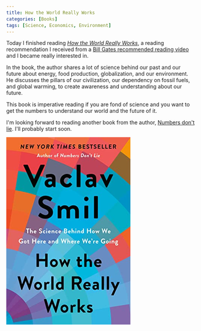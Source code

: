 ```yaml
---
title: How the World Really Works
categories: [Books]
tags: [Science, Economics, Environment]
---
```


Today I finished reading *[How the World Really Works](/book/how-the-world-really-works)*, a reading recommendation I received from a [Bill Gates recommended reading video](https://www.youtube.com/watch?v=ksImBkJNQt8) and I became really interested in.

In the book, the author shares a lot of science behind our past and our future about energy, food production, globalization, and our environment. He discusses the pillars of our civilization, our dependency on fossil fuels, and global warming, to create awareness and understanding about our future.

This book is imperative reading if you are fond of science and you want to get the numbers to understand our world and the future of it.

I'm looking forward to reading another book from the author, [Numbers don't lie](https://www.goodreads.com/book/show/50705179-numbers-don-t-lie). I'll probably start soon.

![How the World Really Works book cover](/images/book-cover/how-the-world-really-works-vaclav-smil.jpg)